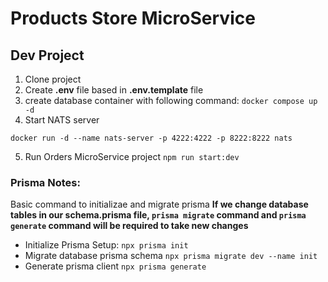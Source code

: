 # Products Store MicroService

## Dev Project

1. Clone project
2. Create **.env** file based in **.env.template** file
3. create database container with following command: ```docker compose up -d```
4. Start NATS server
``` 
docker run -d --name nats-server -p 4222:4222 -p 8222:8222 nats
```
5. Run Orders MicroService project ```npm run start:dev```

### Prisma Notes:
Basic command to initializae and migrate prisma
**If we change database tables in our schema.prisma file, `prisma migrate` command and `prisma generate` command will be required to take new changes**
- Initialize Prisma Setup: `npx prisma init`
- Migrate database prisma schema `npx prisma migrate dev --name init`
- Generate prisma client `npx prisma generate`